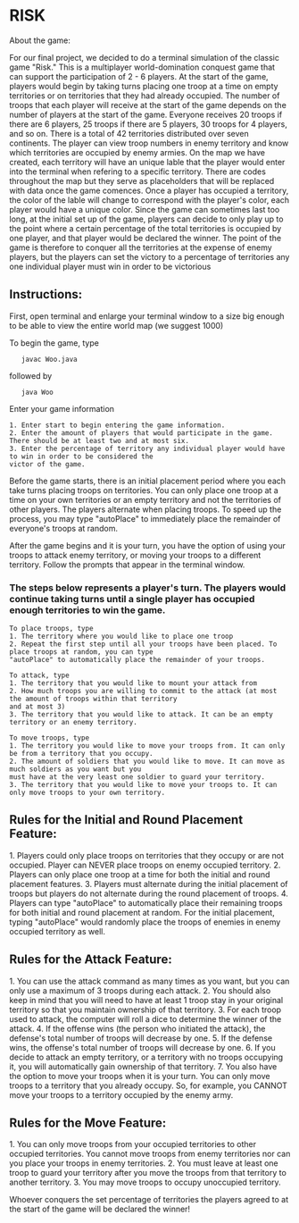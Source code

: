<h1>RISK</h1>

About the game:

For our final project, we decided to do a terminal simulation of the classic game "Risk." This is a multiplayer world-domination conquest game that can support the participation of 2 - 6 players. At the start of the game, players would begin by taking turns placing one troop at a time on empty territories or on territories that they had already occupied. The number of troops that each player will receive at the start of the game depends on the number of players at the start of the game. Everyone receives 20 troops if there are 6 players, 25 troops if there are 5 players, 30 troops for 4 players, and so on. There is a total of 42 territories distributed over seven continents. The player can view troop numbers in enemy territory and know which territories are occupied by enemy armies. On the map we have created, each territory will have an unique lable that the player would enter into the terminal when refering to a specific territory. There are codes throughout the map but they serve as placeholders that will be replaced with data once the game comences. Once a player has occupied a territory, the color of the lable will change to correspond with the player's color, each player would have a unique color. Since the game can sometimes last too long, at the initial set up of the game, players can decide to only play up to the point where a certain percentage of the total territories is occupied by one player, and that player would be declared the winner. The point of the game is therefore to conquer all the territories at the expense of enemy players, but the players can set the victory to a percentage of territories any one individual player must win in order to be victorious

<h2>Instructions:</h2>

First, open terminal and enlarge your terminal window to a size big enough to be able to view the entire world map
(we suggest 1000) 
    	
To begin the game, type
```
   javac Woo.java
```
followed by
```
   java Woo
```
Enter your game information

	1. Enter start to begin entering the game information.
	2. Enter the amount of players that would participate in the game. There should be at least two and at most six.
	3. Enter the percentage of territory any individual player would have to win in order to be considered the 
	victor of the game.

Before the game starts, there is an initial placement period where you each take turns placing troops on territories. You can only place one troop at a time on your own territories or an empty territory and not the territories of other players. The players alternate when placing troops. To speed up the process, you may type "autoPlace" to immediately place the remainder of everyone's troops at random.

After the game begins and it is your turn, you have the option of using your troops to attack enemy territory, or moving your troops to a different territory. Follow the prompts that appear in the terminal window.

<h3>The steps below represents a player's turn. The players would continue taking turns until a single player has occupied enough territories to win the game.</h3>

	To place troops, type
	1. The territory where you would like to place one troop
	2. Repeat the first step until all your troops have been placed. To place troops at random, you can type 
	"autoPlace" to automatically place the remainder of your troops.

	To attack, type
	1. The territory that you would like to mount your attack from
	2. How much troops you are willing to commit to the attack (at most the amount of troops within that territory
	and at most 3)
	3. The territory that you would like to attack. It can be an empty territory or an enemy territory. 

	To move troops, type
	1. The territory you would like to move your troops from. It can only be from a territory that you occupy.
	2. The amount of soldiers that you would like to move. It can move as much soldiers as you want but you 
	must have at the very least one soldier to guard your territory.
	3. The territory that you would like to move your troops to. It can only move troops to your own territory.

<h2>Rules for the Initial and Round Placement Feature:</h2>
1. Players could only place troops on territories that they occupy or are not occupied. Player can NEVER place troops on enemy occupied territory.
2. Players can only place one troop at a time for both the initial and round placement features.
3. Players must alternate during the initial placement of troops but players do not alternate during the round placement of troops.
4. Players can type "autoPlace" to automatically place their remaining troops for both initial and round placement at random. For the initial placement, typing "autoPlace" would randomly place the troops of enemies in enemy occupied territory as well.

<h2>Rules for the Attack Feature:</h2>
1. You can use the attack command as many times as you want, but you can only use a maximum of 3 troops during each attack. 
2. You should also keep in mind that you will need to have at least 1 troop stay in your original territory so that you maintain ownership of that territory. 
3. For each troop used to attack, the computer will roll a dice to determine the winner of the attack. 
4. If the offense wins (the person who initiated the attack), the defense's total number of troops will decrease by one.
5. If the defense wins, the offense's total number of troops will decrease by one.
6. If you decide to attack an empty territory, or a territory with no troops occupying it, you will automatically gain ownership of that territory.
7. You also have the option to move your troops when it is your turn. You can only move troops to a territory that you already occupy. So, for example, you CANNOT move your troops to a territory occupied by the enemy army.

<h2>Rules for the Move Feature:</h2>
1. You can only move troops from your occupied territories to other occupied territories. You cannot move troops from enemy territories nor can you place your troops in enemy territories.
2. You must leave at least one troop to guard your territory after you move the troops from that territory to another territory.
3. You may move troops to occupy unoccupied territory.

Whoever conquers the set percentage of territories the players agreed to at the start of the game will be declared the winner!
